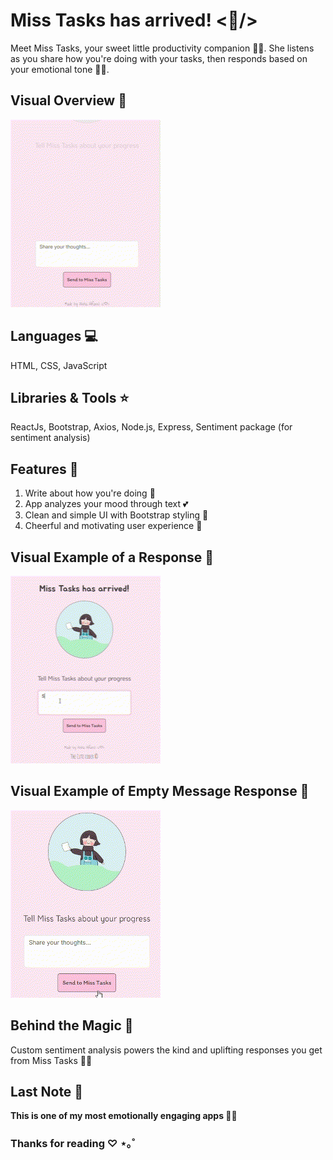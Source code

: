 # Miss Tasks has arrived! <🌸/>

Meet Miss Tasks, your sweet little productivity companion 🌸✨.
She listens as you share how you're doing with your tasks, then responds based on your emotional tone 💬💌.

## Visual Overview 🍓

<img src="imgs/miss-tasks1.gif" width="240">

## Languages 💻

HTML, CSS, JavaScript

## Libraries & Tools ⭐

ReactJs, Bootstrap, Axios, Node.js, Express, Sentiment package (for sentiment analysis)

## Features 🌟

1. Write about how you're doing 💌
2. App analyzes your mood through text 💕
3. Clean and simple UI with Bootstrap styling 🎀
4. Cheerful and motivating user experience 💖

## Visual Example of a Response 🌟

<img src="imgs/miss-tasks3.gif" width="240">

## Visual Example of Empty Message Response 🌟

<img src="imgs/miss-tasks2.gif" width="240">

## Behind the Magic 💫

Custom sentiment analysis powers the kind and uplifting responses you get from Miss Tasks 💬✨

## Last Note 🌼
**This is one of my most emotionally engaging apps 🍒🚀**

### Thanks for reading ♡ ⋆｡˚
